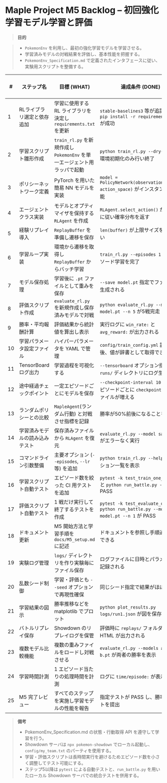 # Maple Project M5 Backlog – 初回強化学習モデル学習と評価

> **目的**

> - `PokemonEnv` を利用し、最初の強化学習モデルを学習させる。
> - 学習済みモデルの対戦結果を評価し、基本性能を把握する。
> - `PokemonEnv_Specification.md` で定義されたインタフェースに従い、実験用スクリプトを整備する。

| # | ステップ名 | 目標 (WHAT) | 達成条件 (DONE) | テスト内容 (HOW) | 使用技術・ライブラリ (WITH) |
|---|-----------|-------------|----------------|-----------------|----------------------------|
| 1 | RLライブラリ選定と依存追加 | 学習に使用する RL ライブラリを決定し `requirements.txt` を更新 | `stable-baselines3` 等が追記され `pip install -r requirements.txt` が成功 | 依存インストール後、`python -c 'import stable_baselines3'` がエラーなく終了 | pip, stable-baselines3 |
| 2 | 学習スクリプト雛形作成 | `train_rl.py` を新規作成し `PokemonEnv` を単一エージェント用ラッパで起動 | `python train_rl.py --dry-run` が環境初期化のみ行い終了 | Gymnasium, wrappers.SingleAgentCompatibilityWrapper |
| 3 | ポリシーネットワーク定義 | PyTorch を用いた簡易 NN モデルを実装 | `model = PolicyNetwork(observation_space, action_space)` がインスタンス化可能 | PyTorch |
| 4 | エージェントクラス実装 | モデルとオプティマイザを保持する `RLAgent` を作成 | `RLAgent.select_action()` がマスクに従い確率分布を返す | PyTorch, numpy |
| 5 | 経験リプレイ導入 | `ReplayBuffer` を準備し遷移を保存 | `len(buffer)` が上限サイズを超えない | numpy |
| 6 | 学習ループ実装 | 環境から遷移を取得し `ReplayBuffer` からバッチ学習 | `train_rl.py --episodes 1` が1エピソード学習を完了 | asyncio, gymnasium |
| 7 | モデル保存処理 | 学習後に `.pt` ファイルとして重みを保存 | `--save model.pt` 指定でファイルが生成される | PyTorch `torch.save` |
| 8 | 評価スクリプト作成 | `evaluate_rl.py` を新規作成し保存済みモデルで対戦 | `python evaluate_rl.py --model model.pt --n 5` が5戦完走 | PokemonEnv, MapleAgent |
| 9 | 勝率・平均報酬計算 | 評価結果から統計値を算出し表示 | 実行ログに `win_rate:` と `avg_reward:` が出力される | Python logging |
|10| 学習パラメータ設定ファイル | ハイパーパラメータを YAML で管理 | `config/train_config.yml` 読み込み後、値が辞書として取得できる | PyYAML |
|11| TensorBoard ログ出力 | 学習過程を可視化する | `--tensorboard` オプション指定で `runs/` ディレクトリにログ生成 | tensorboardX または SB3 built-in |
|12| 途中経過チェックポイント | 一定エピソードごとにモデルを保存 | `--checkpoint-interval 10` で10エピソードごとに `checkpoints/` にファイルが増える | PyTorch |
|13| ランダムポリシーとの比較 | `MapleAgent`(ランダム行動) と対戦させ指標を記録 | 勝率が50%前後になることを確認 | run_battle.py, numpy |
|14| 学習済みモデルの読み込みテスト | 保存済みファイルから `RLAgent` を復元 | `evaluate_rl.py --model saved.pt` がエラーなく実行 | PyTorch |
|15| コマンドライン引数整備 | 主要オプション (`--episodes`, `--lr` 等) を追加 | `python train_rl.py --help` がオプション一覧を表示 | argparse |
|16| 学習スクリプト自動テスト | エピソード数を絞った CI 用テストを追加 | `pytest -k test_train_one_episode` と `python run_battle.py --n 1` が PASS | pytest, run_battle.py |
|17| 評価スクリプト自動テスト | 1 戦だけ実行して終了するテストを作成 | `pytest -k test_evaluate_once` と `python run_battle.py --model model.pt --n 1` が PASS | pytest, run_battle.py |
|18| ドキュメント更新 | M5 開始方法と学習手順を `docs/M5_setup.md` に記述 | ドキュメントを参照し手順通り実行できる | Markdown |
|19| 実験ログ管理 | `logs/` ディレクトリを作り実験毎にファイル保存 | ログファイルに日時とパラメータが記録される | logging |
|20| 乱数シード制御 | 学習・評価とも `--seed` オプションで再現性確保 | 同じシード指定で結果がほぼ一致 | numpy RNG |
|21| 学習結果の図示 | 勝率推移などを matplotlib でプロット | `python plot_results.py logs/run1.json` が図を保存 | matplotlib |
|22| バトルリプレイ保存 | Showdown のリプレイログを保管 | 評価時に `replays/` フォルダへ HTML が出力される | poke-env `save_replay` |
|23| 複数モデル比較機能 | 複数の重みファイルをロードし対戦させる | `evaluate_rl.py --models a.pt b.pt` が両者の勝率を表示 | Python CLI |
|24| 学習時間計測 | 1 エピソード当たりの処理時間を計測 | ログに `time/episode:` が表示される | time, logging |
|25| M5 完了レビュー | すべてのステップを実施し学習モデルの性能を報告 | 指定テストが PASS し、勝率レポートを提出 | 総合確認 |

> **備考**
> - PokemonEnv_Specification.md の状態・行動取得 API を遵守して学習を行う。
> - Showdown サーバは `npx pokemon-showdown` でローカル起動し、`config/my_team.txt` のパーティを使用する。
> - 学習・評価スクリプトは長時間実行を避けるためエピソード数を小さく調整してテスト可能にする。
> - ステップ5以降は `pytest` による自動テストと、`run_battle.py` を用いたローカル Showdown サーバでの統合テストを併用する。
